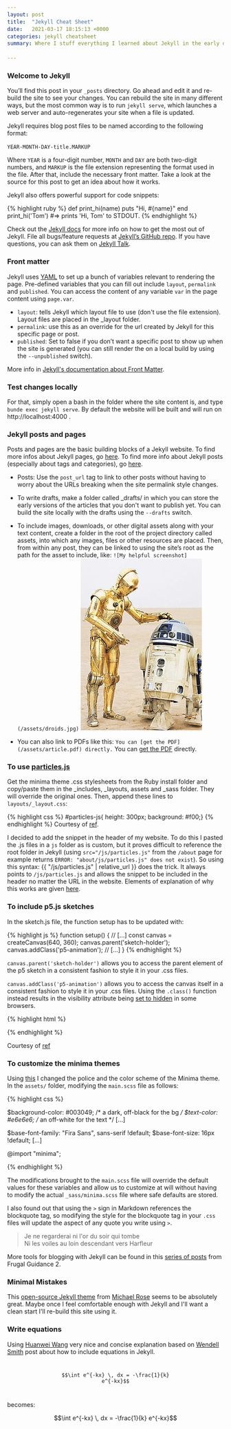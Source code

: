 ```yaml
---
layout: post
title:  "Jekyll Cheat Sheet"
date:   2021-03-17 18:15:13 +0000
categories: jekyll cheatsheet
summary: Where I stuff everything I learned about Jekyll in the early days of this blog, in an attempt to make it pass as good documentation practice.

---
```


### Welcome to Jekyll

You’ll find this post in your `_posts` directory. Go ahead and edit it and re-build the site to see your changes. You can rebuild the site in many different ways, but the most common way is to run `jekyll serve`, which launches a web server and auto-regenerates your site when a file is updated.

Jekyll requires blog post files to be named according to the following format:

`YEAR-MONTH-DAY-title.MARKUP`

Where `YEAR` is a four-digit number, `MONTH` and `DAY` are both two-digit numbers, and `MARKUP` is the file extension representing the format used in the file. After that, include the necessary front matter. Take a look at the source for this post to get an idea about how it works.

Jekyll also offers powerful support for code snippets:

{% highlight ruby %}
def print_hi(name)
  puts "Hi, #{name}"
end
print_hi('Tom')
#=> prints 'Hi, Tom' to STDOUT.
{% endhighlight %}

Check out the [Jekyll docs][jekyll-docs] for more info on how to get the most out of Jekyll. File all bugs/feature requests at [Jekyll’s GitHub repo][jekyll-gh]. If you have questions, you can ask them on [Jekyll Talk][jekyll-talk].

[jekyll-docs]: https://jekyllrb.com/docs/home
[jekyll-gh]:   https://github.com/jekyll/jekyll
[jekyll-talk]: https://talk.jekyllrb.com/


### Front matter
Jekyll uses [YAML](https://yaml.org/) to set up a bunch of variables relevant to rendering the page. Pre-defined variables that you can fill out include `layout`, `permalink` and `published`. You can access the content of any variable `var` in the page content using `page.var`.

* `layout`: tells Jekyll which layout file to use (don't use the file extension). Layout files are placed in the _layout folder.
* `permalink`: use this as an override for the url created by Jekyll for this specific page or post.
* `published`: Set to false if you don’t want a specific post to show up when the site is generated (you can still render the on a local build by using the `--unpublished` switch).

More info in [Jekyll's documentation about Front Matter](https://jekyllrb.com/docs/front-matter/).

### Test changes locally
For that, simply open a bash in the folder where the site content is, and type `bunde exec jekyll serve`. By default the website will be built and will run on http://localhost:4000 .

### Jekyll posts and pages
Posts and pages are the basic building blocks of a Jekyll website. To find more infos about Jekyll pages, go [here](https://jekyllrb.com/docs/pages/). To find more info about Jekyll posts (especially about tags and categories), go [here](https://jekyllrb.com/docs/posts/).

* Posts: Use the `post_url` tag to link to other posts without having to worry about the URLs breaking when the site permalink style changes.
* To write drafts, make a folder called _drafts/ in which you can store the early versions of the articles that you don't want to publish yet. You can build the site locally with the drafts using the `--drafts` switch.
* To include images, downloads, or other digital assets along with your text content, create a folder in the root of the project directory called assets, into which any images, files or other resources are placed. Then, from within any post, they can be linked to using the site’s root as the path for the asset to include, like:
`![My helpful screenshot](/assets/droids.jpg)` ![My helpful screenshot](/assets/droids.jpg)

* You can also link to PDFs like this: `You can [get the PDF](/assets/article.pdf) directly.` You can [get the PDF](/assets/article.pdf) directly.

### To use [particles.js](https://vincentgarreau.com/particles.js/)

Get the minima theme .css stylesheets from the Ruby install folder and copy/paste them in the _includes, _layouts, assets and _sass folder. They will override the original ones. Then, append these lines to `layouts/_layout.css`:

{% highlight css %}
#particles-js{
  height: 300px;
  background: #f00;}
{% endhighlight %}
Courtesy of [ref](https://www.youtube.com/watch?v=cUzihD4JBQU).

I decided to add the snippet in the header of my website. To do this I pasted the .js files in a `js` folder as is custom, but it proves difficult to reference the root folder in Jekyll (using `src="/js/particles.js"` from the `/about` page for example returns `ERROR: "about/js/particles.js" does not exist`). So using this syntax: \{\{ "/js/particles.js" \| relative_url \}\} does the trick. It always points to `/js/particles.js` and allows the snippet to be included in the header no matter the URL in the website. Elements of explanation of why this works are given [here](https://jekyllrb.com/docs/liquid/filters/).

### To include p5.js sketches

In the sketch.js file, the function setup has to be updated with:

{% highlight js %}
function setup() {
  // [...]
  const canvas = createCanvas(640, 360);
  canvas.parent('sketch-holder');
  canvas.addClass('p5-animation');
  // [...]
}
{% endhighlight %}

`canvas.parent('sketch-holder')` allows you to access the parent element of the p5 sketch in a consistent fashion to style it in your .css files.

`canvas.addClass('p5-animation')` allows you to access the canvas itself in a consistent fashion to style it in your .css files. Using the `.class()` function instead results in the visibility attribute being [set to hidden](https://github.com/processing/p5.js/issues/1283) in some browsers.



<div id="sketch-holder" style="text-align: center;"></div>
<script src="{{"p5/libraries/p5.js" | relative_url}}" type="text/javascript"></script>
<script src="{{"p5/libraries/p5.dom.js" | relative_url}}" type="text/javascript"></script>
<script src="{{"p5/libraries/p5.sound.js" | relative_url}}" type="text/javascript"></script>
<script src="{{"p5/sketch.js" | relative_url}}" type="text/javascript"></script>

{% highlight html %}
<div id="sketch-holder" style="text-align: center;"></div>
<script src="{{"p5/libraries/p5.js" | relative_url}}" type="text/javascript"></script>
<script src="{{"p5/libraries/p5.dom.js" | relative_url}}" type="text/javascript"></script>
<script src="{{"p5/libraries/p5.sound.js" | relative_url}}" type="text/javascript"></script>
<script src="{{"p5/sketch.js" | relative_url}}" type="text/javascript"></script>
{% endhighlight %}

Courtesy of [ref](https://stackoverflow.com/questions/53267193/p5js-with-jekyll)

### To customize the minima themes

Using [this](https://simonkjohnston.life/code/2019/12/20/Minima-Typography.html) I changed the police and the color scheme of the Minima theme. In the `assets/` folder, modifying the `main.scss` file as follows:

{% highlight css %}


$background-color: #003049; /* a dark, off-black for the bg */
$text-color: #e6e6e6; /* an off-white for the text */
[...]

$base-font-family: "Fira Sans", sans-serif !default;
$base-font-size:   16px !default;
[...]

@import "minima";

{% endhighlight %}

The modifications brought to the `main.scss` file will override the default values for these variables and allow us to customize at will without having to modify the actual `_sass/minima.scss` file where safe defaults are stored.

I also found out that using the `>` sign in Markdown references the blockquote tag, so modifying the style for the blockquote tag in your `.css` files will update the aspect of any quote you write using `>`.

> Je ne regarderai ni l'or du soir qui tombe <br> Ni les voiles au loin descendant vers Harfleur

More tools for blogging with Jekyll can be found in this [series of posts](http://andybrandt531.com/2015/03/markdown-for-bloggers-part-1/) from Frugal Guidance 2.

### Minimal Mistakes

This [open-source Jekyll theme](https://mmistakes.github.io/minimal-mistakes/) from [Michael Rose](https://mademistakes.com/) seems to be absolutely great. Maybe once I feel comfortable enough with Jekyll and I'll want a clean start I'll re-build this site using it.

### Write equations

Using [Huanwei Wang](http://zjuwhw.github.io/2017/06/04/MathJax.html) very nice and concise explanation based on [Wendell Smith](http://blog.lostinmyterminal.com/webpages/2015/01/09/math-support-in-jekyll.html) post about how to include equations in Jekyll.

<code> $$\int e^{-kx} \, dx = -\frac{1}{k} e^{-kx}$$  </code>

becomes:

$$\int e^{-kx} \, dx = -\frac{1}{k} e^{-kx}$$
